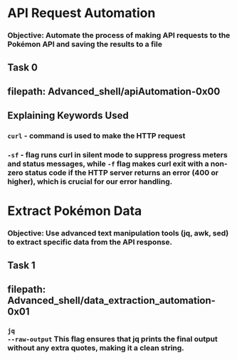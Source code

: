 # API Request Automation
### Objective: Automate the process of making API requests to the Pokémon API and saving the results to a file
## Task 0
## filepath: Advanced_shell/apiAutomation-0x00

## Explaining Keywords Used  
### <code>curl</code> - command is used to make the HTTP request
### <code>-sf</code> -  flag runs curl in silent mode to suppress progress meters and status messages, while <code>-f</code> flag makes curl exit with a non-zero status code if the HTTP server returns an error (400 or higher), which is crucial for our error handling.

# Extract Pokémon Data
### Objective: Use advanced text manipulation tools (jq, awk, sed) to extract specific data from the API response.
## Task 1 
## filepath: Advanced_shell/data_extraction_automation-0x01
### <code>jq --raw-output</code> This flag ensures that jq prints the final output without any extra quotes, making it a clean string.